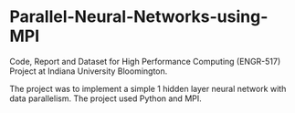 # Parallel-Neural-Networks-using-MPI

Code, Report and Dataset for High Performance Computing (ENGR-517) Project at Indiana University Bloomington.

The project was to implement a simple 1 hidden layer neural network with data parallelism. The project used Python and MPI.
